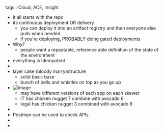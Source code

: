 tags:: Cloud, ACE, Insight

- it all starts with the repo
- its continuous deployment OR delivery
	- you can deploy it into an artifact registry and then everyone else pulls when needed
	- if you're deploying, PROBABLY doing gated deployments
- Why?
	- people want a repeatable, reference able definition of the state of the environment
- everything is Idempotent
-
- layer cake (bloody marry)structure
	- solid basic base
	- bunch of bells and whistles on top as you go up
- ![image](https://food.fnr.sndimg.com/content/dam/images/food/fullset/2018/11/1/0/FN_best-bloody-marys-america-party-fowl_s6x4.jpg.rend.hgtvcom.441.294.suffix/1541171974727.jpeg)
	- may have different versions of each app on each skewer
	- IT has chicken nugget 7 combine with avocado 6
	- legal has chicken nugget 3 combined with avocado 9
-
- Postman can be used to check APIs
-
-